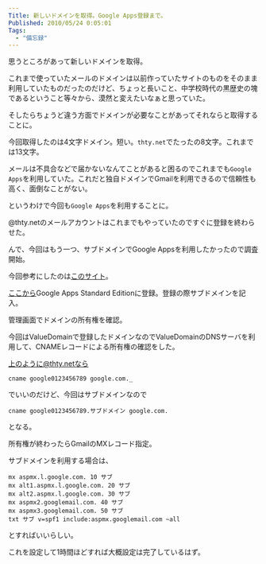 ```yaml
---
Title: 新しいドメインを取得。Google Apps登録まで。
Published: 2010/05/24 0:05:01
Tags:
  - "備忘録"
---
```


思うところがあって新しいドメインを取得。

これまで使っていたメールのドメインは以前作っていたサイトのものをそのまま利用していたものだったのだけど、ちょっと長いこと、中学校時代の黒歴史の塊であるということ等々から、漠然と変えたいなぁと思っていた。  

そしたらちょうど違う方面でドメインが必要なことがあってそれならと取得することに。

今回取得したのは4文字ドメイン。短い。`thty.net`でたったの8文字。これまでは13文字。

メールは不具合などで届かないなんてことがあると困るのでこれまでも`Google Apps`を利用していた。これだと独自ドメインでGmailを利用できるので信頼性も高く、面倒なことがない。

というわけで今回も`Google Apps`を利用することに。

@thty.netのメールアカウントはこれまでもやっていたのですぐに登録を終わらせた。

んで、今回はもう一つ、サブドメインでGoogle Appsを利用したかったので調査開始。

今回参考にしたのは[このサイト](http://projectzero-swb.blogspot.com/2009/07/google-apps.html)。

[ここから](http://www.google.co.jp/apps/intl/ja/group/index.html)Google Apps Standard Editionに登録。登録の際サブドメインを記入。

管理画面でドメインの所有権を確認。

今回はValueDomainで登録したドメインなのでValueDomainのDNSサーバを利用して、CNAMEレコードによる所有権の確認をした。

上のように@thty.netなら
```
cname google0123456789 google.com._
```

でいいのだけど、今回はサブドメインなので
```
cname google0123456789.サブドメイン google.com.
```
となる。

所有権が終わったらGmailのMXレコード指定。

サブドメインを利用する場合は、
```
mx aspmx.l.google.com. 10 サブ
mx alt1.aspmx.l.google.com. 20 サブ
mx alt2.aspmx.l.google.com. 30 サブ
mx aspmx2.googlemail.com. 40 サブ
mx aspmx3.googlemail.com. 50 サブ
txt サブ v=spf1 include:aspmx.googlemail.com ~all
```
とすればいいらしい。

これを設定して1時間ほどすれば大概設定は完了しているはず。
